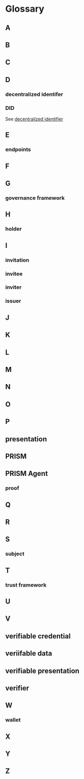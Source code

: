 # Glossary

## A

## B

## C

## D
### decentralized identifer

### DID
See [decentralized identifier](/documentation/docs/concepts/glossary#decentralized-identifier)
## E
### endpoints

## F

## G
### governance framework

## H
### holder

## I
### invitation

### invitee

### inviter

### issuer

## J

## K

## L

## M

## N

## O

## P
## presentation

## PRISM

## PRISM Agent

### proof

## Q

## R

## S
### subject

## T
### trust framework

## U

## V
## verifiable credential

## veriifable data

## verifiable presentation

## verifier

## W
### wallet

## X

## Y

## Z
